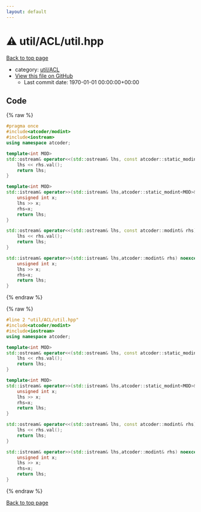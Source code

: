 ```yaml
---
layout: default
---
```


<!-- mathjax config similar to math.stackexchange -->
<script type="text/javascript" async
  src="https://cdnjs.cloudflare.com/ajax/libs/mathjax/2.7.5/MathJax.js?config=TeX-MML-AM_CHTML">
</script>
<script type="text/x-mathjax-config">
  MathJax.Hub.Config({
    TeX: { equationNumbers: { autoNumber: "AMS" }},
    tex2jax: {
      inlineMath: [ ['$','$'] ],
      processEscapes: true
    },
    "HTML-CSS": { matchFontHeight: false },
    displayAlign: "left",
    displayIndent: "2em"
  });
</script>

<script type="text/javascript" src="https://cdnjs.cloudflare.com/ajax/libs/jquery/3.4.1/jquery.min.js"></script>
<script src="https://cdn.jsdelivr.net/npm/jquery-balloon-js@1.1.2/jquery.balloon.min.js" integrity="sha256-ZEYs9VrgAeNuPvs15E39OsyOJaIkXEEt10fzxJ20+2I=" crossorigin="anonymous"></script>
<script type="text/javascript" src="../../../assets/js/copy-button.js"></script>
<link rel="stylesheet" href="../../../assets/css/copy-button.css" />


# :warning: util/ACL/util.hpp

<a href="../../../index.html">Back to top page</a>

* category: <a href="../../../index.html#3f6993c271f9d16deca67542cd4cc80e">util/ACL</a>
* <a href="{{ site.github.repository_url }}/blob/master/util/ACL/util.hpp">View this file on GitHub</a>
    - Last commit date: 1970-01-01 00:00:00+00:00




## Code

<a id="unbundled"></a>
{% raw %}
```cpp
#pragma once
#include<atcoder/modint>
#include<iostream>
using namespace atcoder;

template<int MOD>
std::ostream& operator<<(std::ostream& lhs, const atcoder::static_modint<MOD>& rhs) noexcept {
    lhs << rhs.val();
    return lhs;
}

template<int MOD>
std::istream& operator>>(std::istream& lhs,atcoder::static_modint<MOD>& rhs) noexcept {
    unsigned int x;
    lhs >> x;
    rhs=x;
    return lhs;
}

std::ostream& operator<<(std::ostream& lhs, const atcoder::modint& rhs) noexcept {
    lhs << rhs.val();
    return lhs;
}

std::istream& operator>>(std::istream& lhs,atcoder::modint& rhs) noexcept {
    unsigned int x;
    lhs >> x;
    rhs=x;
    return lhs;
}
```
{% endraw %}

<a id="bundled"></a>
{% raw %}
```cpp
#line 2 "util/ACL/util.hpp"
#include<atcoder/modint>
#include<iostream>
using namespace atcoder;

template<int MOD>
std::ostream& operator<<(std::ostream& lhs, const atcoder::static_modint<MOD>& rhs) noexcept {
    lhs << rhs.val();
    return lhs;
}

template<int MOD>
std::istream& operator>>(std::istream& lhs,atcoder::static_modint<MOD>& rhs) noexcept {
    unsigned int x;
    lhs >> x;
    rhs=x;
    return lhs;
}

std::ostream& operator<<(std::ostream& lhs, const atcoder::modint& rhs) noexcept {
    lhs << rhs.val();
    return lhs;
}

std::istream& operator>>(std::istream& lhs,atcoder::modint& rhs) noexcept {
    unsigned int x;
    lhs >> x;
    rhs=x;
    return lhs;
}

```
{% endraw %}

<a href="../../../index.html">Back to top page</a>

